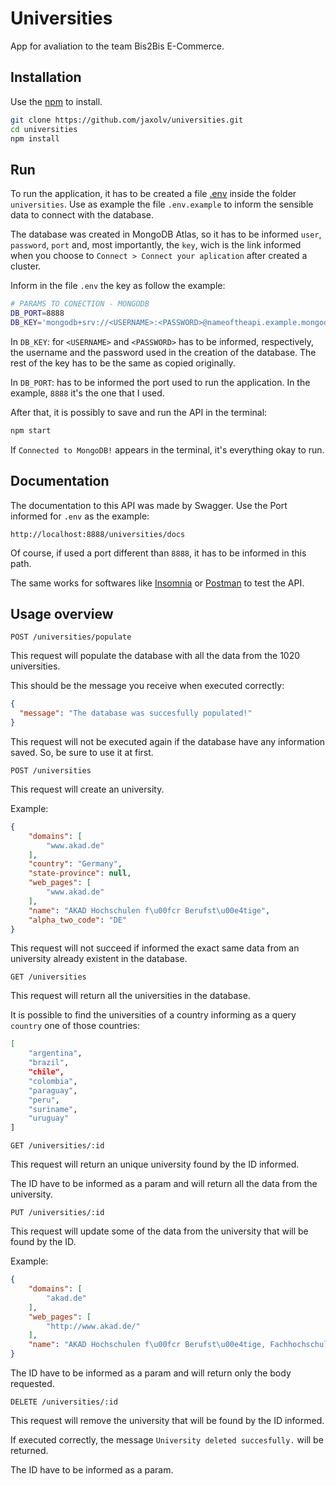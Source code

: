 # Universities

App for avaliation to the team Bis2Bis E-Commerce.

## Installation

Use the [npm](https://www.npmjs.com/) to install.

```bash
git clone https://github.com/jaxolv/universities.git
cd universities
npm install
```

## Run

To run the application, it has to be created a file [.env](https://www.npmjs.com/package/dotenv) inside the folder `universities`. Use as example the file `.env.example` to inform the sensible data to connect with the database.

The database was created in MongoDB Atlas, so it has to be informed `user`, `password`, `port` and, most importantly, the `key`, wich is the link informed when you choose to `Connect > Connect your aplication` after created a cluster.

Inform in the file `.env` the key as follow the example:

```bash
# PARAMS TO CONECTION - MONGODB
DB_PORT=8888
DB_KEY='mongodb+srv://<USERNAME>:<PASSWORD>@nameoftheapi.example.mongodb.etc'
```

In `DB_KEY`: for `<USERNAME>` and `<PASSWORD>` has to be informed, respectively, the username and the password used in the creation of the database. The rest of the key has to be the same as copied originally.

In `DB_PORT`: has to be informed the port used to run the application. In the example, `8888` it's the one that I used.

After that, it is possibly to save and run the API in the terminal:

```bash
npm start
```

If `Connected to MongoDB!` appears in the terminal, it's everything okay to run.

## Documentation

The documentation to this API was made by Swagger. Use the Port informed for `.env` as the example:

`http://localhost:8888/universities/docs`

Of course, if used a port different than `8888`, it has to be informed in this path.

The same works for softwares like [Insomnia](https://insomnia.rest/download) or [Postman](https://www.postman.com/) to test the API.

## Usage overview

`POST /universities/populate`

This request will populate the database with all the data from the 1020 universities.

This should be the message you receive when executed correctly:
```json
{
  "message": "The database was succesfully populated!"
}
```

This request will not be executed again if the database have any information saved. So, be sure to use it at first.

`POST /universities`

This request will create an university.

Example:
```json
{
    "domains": [
        "www.akad.de"
    ],
    "country": "Germany",
    "state-province": null,
    "web_pages": [
        "www.akad.de"
    ],
    "name": "AKAD Hochschulen f\u00fcr Berufst\u00e4tige",
    "alpha_two_code": "DE"
}
```

This request will not succeed if informed the exact same data from an university already existent in the database.

`GET /universities`

This request will return all the universities in the database.

It is possible to find the universities of a country informing as a query `country` one of those countries:

```bash
[
    "argentina", 
    "brazil", 
    "chile", 
    "colombia", 
    "paraguay", 
    "peru", 
    "suriname", 
    "uruguay"
]
```

`GET /universities/:id`

This request will return an unique university found by the ID informed.

The ID have to be informed as a param and will return all the data from the university.

`PUT /universities/:id`

This request will update some of the data from the university that will be found by the ID.

Example:
```json
{
    "domains": [
        "akad.de"
    ],
    "web_pages": [
        "http://www.akad.de/"
    ],
    "name": "AKAD Hochschulen f\u00fcr Berufst\u00e4tige, Fachhochschule Leipzig"
}
```

The ID have to be informed as a param and will return only the body requested.

`DELETE /universities/:id`

This request will remove the university that will be found by the ID informed.

If executed correctly, the message `University deleted succesfully.` will be returned.

The ID have to be informed as a param.
